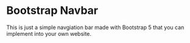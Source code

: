 # Bootstrap Navbar
This is just a simple navgiation bar made with Bootstrap 5 that you can implement into your own website.
